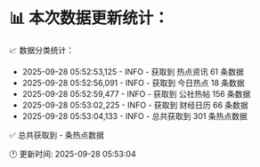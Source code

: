 📊 本次数据更新统计：
==========================

📈 数据分类统计：
- 2025-09-28 05:52:53,125 - INFO - 获取到 热点资讯 61 条数据
- 2025-09-28 05:52:56,091 - INFO - 获取到 今日热点 18 条数据
- 2025-09-28 05:52:59,477 - INFO - 获取到 公社热帖 156 条数据
- 2025-09-28 05:53:02,225 - INFO - 获取到 财经日历 66 条数据
- 2025-09-28 05:53:04,133 - INFO - 总共获取到 301 条热点数据

✅ 总共获取到 - 条热点数据

🕐 更新时间: 2025-09-28 05:53:04
